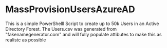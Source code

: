 # MassProvisionUsersAzureAD
This is a simple PowerShelll Script to create up to 50k Users in an Active Directory Forest.
The Users.csv was generated from "fakenamegenerator.com" and will fully populate attibutes to make this as realistc as possible
